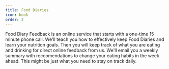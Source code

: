 ```yaml
---
title: Food Diaries
icon: book
order: 2
---
```


Food Diary Feedback is an online service that starts with a one-time 15 minute phone call. We'll teach you how to effectively keep Food Diaries and learn your nutrition goals. Then you will keep track of what you are eating and drinking for direct online feedback from us. We'll email you a weekly summary with reccomendations to change your eating habits in the week ahead. This might be just what you need to stay on track daily.
